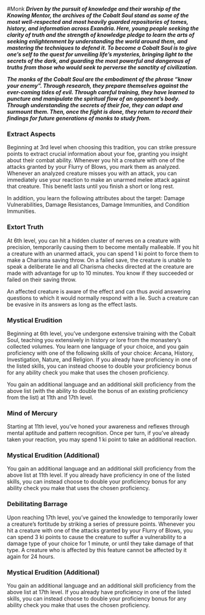 #Monk
***Driven by the pursuit of knowledge and their worship of the Knowing Mentor, the archives of the Cobalt Soul stand as some of the most well-respected and most heavily guarded repositories of tomes, history, and information across Exandria. Here, young people seeking the clarity of truth and the strength of knowledge pledge to learn the arts of seeking enlightenment by understanding the world around them, and mastering the techniques to defend it. To become a Cobalt Soul is to give one’s self to the quest for unveiling life’s mysteries, bringing light to the secrets of the dark, and guarding the most powerful and dangerous of truths from those who would seek to perverse the sanctity of civilization.***

***The monks of the Cobalt Soul are the embodiment of the phrase “know your enemy”. Through research, they prepare themselves against the ever-coming tides of evil. Through careful training, they have learned to puncture and manipulate the spiritual flow of an opponent’s body. Through understanding the secrets of their foe, they can adapt and surmount them. Then, once the fight is done, they return to record their findings for future generations of monks to study from.***

### Extract Aspects
Beginning at 3rd level when choosing this tradition, you can strike pressure points to extract crucial information about your foe, granting you insight about their combat ability. Whenever you hit a creature with one of the attacks granted by your Flurry of Blows, you mark them as analyzed. Whenever an analyzed creature misses you with an attack, you can immediately use your reaction to make an unarmed melee attack against that creature. This benefit lasts until you finish a short or long rest.

In addition, you learn the following attributes about the target: Damage Vulnerabilities, Damage Resistances, Damage Immunities, and Condition Immunities.

### Extort Truth
At 6th level, you can hit a hidden cluster of nerves on a creature with precision, temporarily causing them to become mentally malleable. If you hit a creature with an unarmed attack, you can spend 1 ki point to force them to make a Charisma saving throw. On a failed save, the creature is unable to speak a deliberate lie and all Charisma checks directed at the creature are made with advantage for up to 10 minutes. You know if they succeeded or failed on their saving throw.

An affected creature is aware of the effect and can thus avoid answering questions to which it would normally respond with a lie. Such a creature can be evasive in its answers as long as the effect lasts.

### Mystical Erudition
Beginning at 6th level, you’ve undergone extensive training with the Cobalt Soul, teaching you extensively in history or lore from the monastery’s collected volumes. You learn one language of your choice, and you gain proficiency with one of the following skills of your choice: Arcana, History, Investigation, Nature, and Religion. If you already have proficiency in one of the listed skills, you can instead choose to double your proficiency bonus for any ability check you make that uses the chosen proficiency.

You gain an additional language and an additional skill proficiency from the above list (with the ability to double the bonus of an existing proficiency from the list) at 11th and 17th level.

### Mind of Mercury
Starting at 11th level, you’ve honed your awareness and reflexes through mental aptitude and pattern recognition. Once per turn, if you’ve already taken your reaction, you may spend 1 ki point to take an additional reaction.

### Mystical Erudition (Additional)
You gain an additional language and an additional skill proficiency from the above list at 11th level. If you already have proficiency in one of the listed skills, you can instead choose to double your proficiency bonus for any ability check you make that uses the chosen proficiency.

### Debilitating Barrage
Upon reaching 17th level, you’ve gained the knowledge to temporarily lower a creature’s fortitude by striking a series of pressure points. Whenever you hit a creature with one of the attacks granted by your Flurry of Blows, you can spend 3 ki points to cause the creature to suffer a vulnerability to a damage type of your choice for 1 minute, or until they take damage of that type. A creature who is affected by this feature cannot be affected by it again for 24 hours.

### Mystical Erudition (Additional)
You gain an additional language and an additional skill proficiency from the above list at 17th level. If you already have proficiency in one of the listed skills, you can instead choose to double your proficiency bonus for any ability check you make that uses the chosen proficiency.
